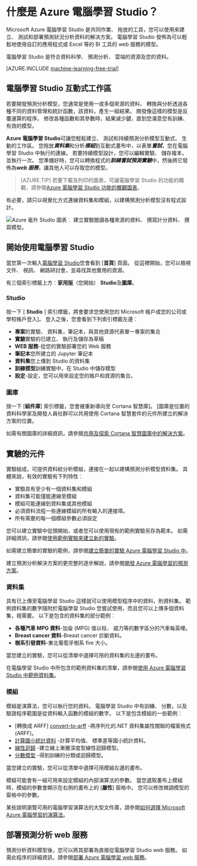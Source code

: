 <properties 
    pageTitle="什麼是 Azure 電腦學習 Studio？ |Microsoft Azure"
    description="Azure 毫升 Studio，快速建立模型從演算法和模組準備使用文件庫的拖放工具的概觀。"
    keywords="azure 電腦學習，azure 毫升，毫升 studio"
    services="machine-learning"
    documentationCenter=""
    authors="garyericson"
    manager="jhubbard"
    editor="cgronlun"/>

<tags
    ms.service="machine-learning"
    ms.workload="data-services"
    ms.tgt_pltfrm="na"
    ms.devlang="na"
    ms.topic="get-started-article"
    ms.date="09/09/2016"
    ms.author="garye"/>

# <a name="what-is-azure-machine-learning-studio"></a>什麼是 Azure 電腦學習 Studio？

Microsoft Azure 電腦學習 Studio 是共同作業、 拖放的工具，您可以使用來建立、 測試和部署預測狀況分析資料的解決方案。 電腦學習 Studio 發佈為可以輕鬆地使用自訂的應用程式或 Excel 等的 BI 工具的 web 服務的模型。

電腦學習 Studio 是符合資料科學、 預測分析、 雲端的資源及您的資料。

[AZURE.INCLUDE [machine-learning-free-trial](../../includes/machine-learning-free-trial.md)]

## <a name="the-machine-learning-studio-interactive-workspace"></a>電腦學習 Studio 互動式工作區

若要開發預測分析模型，您通常是使用一或多個來源的資料、 轉換與分析透過各種不同的資料管理和統計函數，該資料，產生一組結果。 開發像這樣的模型是反覆運算的程序。 修改各種函數和其參數時，結果減少鍵，直到您滿意您有訓練、 有效的模型。

**Azure 電腦學習 Studio**可讓您輕鬆建立、 測試和持續預測分析模型互動式、 生動的工作區。 您拖放***資料集***和分析***模組***到互動式畫布中，以表單***嘗試***，您在電腦學習 Studio 中執行的連線。 若要持續模型設計，您可以編輯實驗、 儲存複本，並執行一次。 您準備好時，您可以轉換程式的***訓練嘗試******預測實驗***中，然後將它發佈為***web 服務***，讓其他人可以存取您的模型。

>[AZURE.TIP] 若要下載及列印的圖表，可讓電腦學習 Studio 的功能的概觀，請參閱[Azure 電腦學習 Studio 功能的概觀圖表](machine-learning-studio-overview-diagram.md)。

有必要，請只以視覺化方式連線資料集和模組，以建構預測分析模型沒有程式設計。

![Azure 毫升 Studio 圖表︰ 建立實驗閱讀各種來源的資料、 撰寫計分資料、 撰寫模型。][ml-studio-overview]

## <a name="get-started-with-machine-learning-studio"></a>開始使用電腦學習 Studio

當您第一次輸入[電腦學習 Studio](https://studio.azureml.net)您會看到 [**首頁**] 頁面。 從這裡開始，您可以檢視文件、 視訊、 網路研討會，並尋找其他實用的資源。

有三個索引標籤上方︰**家用版**（您開始） **Studio**及**圖庫**。

### <a name="studio"></a>Studio

按一下 [ **Studio** ] 索引標籤，將會要求您使用您的 Microsoft 帳戶或您的公司或學校帳戶登入]。 登入之後，您會看到下列索引標籤左邊︰

- **專案**的實驗、 資料集，筆記本，與其他資源代表單一專案的集合
- **實驗**實驗的已建立、 執行及儲存為草稿
- **WEB 服務**-從您的實驗部署您的 Web 服務
- **筆記本**您所建立的 Jupyter 筆記本
- **資料集**您上傳到 Studio 的資料集
- **訓練模型**訓練實驗中，在 Studio 中儲存模型
- **設定**-設定，您可以用來設定您的帳戶和資源的集合。

### <a name="gallery"></a>圖庫

按一下 [**組件庫**] 索引標籤，您會被重新導向至 Cortana 智慧庫]。 [圖庫是位置的資料科學家及開發人員社群可以共用使用 Cortana 智慧套件的元件所建立的解決方案的位置。

如需有關圖庫的詳細資訊，請參閱[共用及探索 Cortana 智慧圖庫中的解決方案](machine-learning-gallery-how-to-use-contribute-publish.md)。

## <a name="components-of-an-experiment"></a>實驗的元件

實驗組成，可提供資料給分析模組，連接在一起以建構預測分析模型資料集。 具體來說，有效的實驗有下列特性︰

- 實驗具有至少有一個資料集和模組
- 資料集可能僅能連線至模組
- 模組可能連線到資料集或其他模組
- 必須資料流程一些連線模組的所有輸入的連接埠。
- 所有需要的每一個模組參數必須設定

您可以建立實驗中從頭開始，或者您可以使用現有的範例實驗另存為範本。 如需詳細資訊，請參閱[使用範例實驗來建立新的實驗](machine-learning-sample-experiments.md)。

如需建立簡單的實驗的範例，請參閱[建立簡單的實驗 Azure 電腦學習 Studio 中](machine-learning-create-experiment.md)。

建立預測分析解決方案的更完整的逐步解說，請參閱[開發 Azure 電腦學習的預測方案](machine-learning-walkthrough-develop-predictive-solution.md)。

### <a name="datasets"></a>資料集

具有已上傳至電腦學習 Studio 這樣就可以使用模型程序中的資料，則資料集。 範例資料集的數字隨附於電腦學習 Studio 您嘗試使用，而且您可以上傳多個資料集，視需要。 以下是包含的資料集的部分範例︰

- **各種汽車 MPG 資料**-加侖 (MPG) 值以柱、 威力等的數字區分的汽車每英哩。
- **Breast cancer 資料**-Breast cancer 診斷資料。
- **樹系引發資料**-東北葡萄牙樹系 fire 大小。

當您建立的實驗，您可以從清單中選擇可用的資料集的左邊的畫布。

在電腦學習 Studio 中所包含的範例資料集的清單，請參閱[使用 Azure 電腦學習 Studio 中範例資料集](machine-learning-use-sample-datasets.md)。

### <a name="modules"></a>模組

模組是演算法，您可以執行您的資料。 電腦學習 Studio 中有訓練、 分數，以及驗證程序範圍是從資料輸入函數的模組的數字。 以下是包含模組的一些範例︰

- [轉換成 ARFF] [ convert-to-arff] -將序列化的.NET 資料集屬性關聯的檔案格式 (ARFF)。
- [計算國小統計資料][ elementary-statistics] -計算平均值、 標準差等國小統計資料。
- [線性迴歸][ linear-regression] -建立線上漸層深度型線性迴歸模型。
- [分數模型][ score-model] -得到訓練的分類或迴歸模型。

當您建立的實驗，您可以從清單中選擇可用模組左邊的畫布。  

模組可能會有一組可用來設定模組的內部演算法的參數。 當您選取畫布上模組時，模組的參數會顯示在右側的畫布上的 [**屬性**] 窗格中。 您可以修改微調模型的窗格中的參數。

某些說明瀏覽可用的電腦學習演算法的大型文件庫，請參閱[如何選擇 Microsoft Azure 電腦學習的演算法](machine-learning-algorithm-choice.md)。

## <a name="deploying-a-predictive-analytics-web-service"></a>部署預測分析 web 服務

預測分析資料模型後，您可以將其部署為直接從電腦學習 Studio web 服務。 如需此程序的詳細資訊，請參閱[部署 Azure 電腦學習 web 服務](machine-learning-publish-a-machine-learning-web-service.md)。

[ml-studio-overview]:./media/machine-learning-what-is-ml-studio/azure-ml-studio-diagram.jpg

<!-- Module References -->
[convert-to-arff]: https://msdn.microsoft.com/library/azure/62d2cece-d832-4a7a-a0bd-f01f03af0960/
[elementary-statistics]: https://msdn.microsoft.com/library/azure/3086b8d4-c895-45ba-8aa9-34f0c944d4d3/
[linear-regression]: https://msdn.microsoft.com/library/azure/31960a6f-789b-4cf7-88d6-2e1152c0bd1a/
[score-model]: https://msdn.microsoft.com/library/azure/401b4f92-e724-4d5a-be81-d5b0ff9bdb33/
